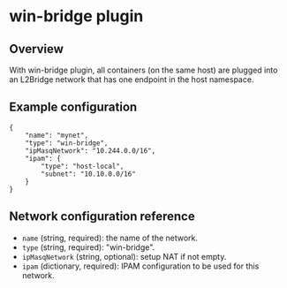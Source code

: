 # win-bridge plugin

## Overview

With win-bridge plugin, all containers (on the same host) are plugged into an L2Bridge network that has one endpoint in the host namespace.

## Example configuration
```
{
	"name": "mynet",
	"type": "win-bridge",
	"ipMasqNetwork": "10.244.0.0/16",
	"ipam": {
		"type": "host-local",
		"subnet": "10.10.0.0/16"
	}
}
```

## Network configuration reference

* `name` (string, required): the name of the network.
* `type` (string, required): "win-bridge".
* `ipMasqNetwork` (string, optional): setup NAT if not empty.
* `ipam` (dictionary, required): IPAM configuration to be used for this network.

